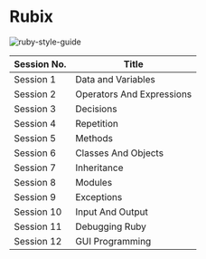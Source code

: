 # Rubix

![ruby-style-guide](https://user-images.githubusercontent.com/34839080/63498183-97310e80-c4da-11e9-875a-88dc3344a08f.gif)

| Session No.  | Title |
| ------------- | ------------- |
| Session 1  | Data and Variables |
| Session 2   | Operators And Expressions|
| Session 3  | Decisions |
| Session 4  | Repetition |
| Session 5  | Methods |
| Session 6  | Classes And Objects |
| Session 7  | Inheritance |
| Session 8  | Modules |
| Session 9  | Exceptions |
| Session 10 | Input And Output | 
| Session 11 | Debugging Ruby |
| Session 12 | GUI Programming |
